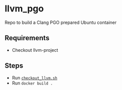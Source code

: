 # llvm_pgo

Repo to build a Clang PGO prepared Ubuntu container

## Requirements 
* Checkout llvm-project

## Steps
* Run [`checkout_llvm.sh`](checkout_llvm.sh)
* Run `docker build .`